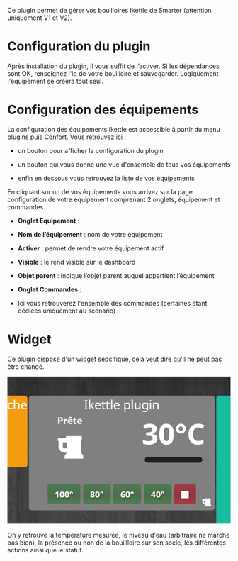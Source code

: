 Ce plugin permet de gérer vos bouilloires Ikettle de Smarter (attention uniquement V1 et V2).

Configuration du plugin 
=======================

Après installation du plugin, il vous suffit de l’activer. Si les dépendances sont OK, renseignez l'ip de votre bouilloire et sauvegarder. Logiquement l'équipement se créera tout seul.

Configuration des équipements 
=============================

La configuration des équipements Ikettle est accessible à partir du menu
plugins puis Confort. Vous retrouvez ici :

-   un bouton pour afficher la configuration du plugin

-   un bouton qui vous donne une vue d'ensemble de tous vos équipements

-   enfin en dessous vous retrouvez la liste de vos équipements

En cliquant sur un de vos équipements vous arrivez sur la page
configuration de votre équipement comprenant 2 onglets, équipement et
commandes.

-   **Onglet Equipement** :

-   **Nom de l’équipement** : nom de votre équipement

-   **Activer** : permet de rendre votre équipement actif

-   **Visible** : le rend visible sur le dashboard

-   **Objet parent** : indique l’objet parent auquel appartient
    l’équipement


-   **Onglet Commandes** :

-  Ici vous retrouverez l'ensemble des commandes (certaines étant dédiées uniquement au scénario)

Widget 
======

Ce plugin dispose d'un widget sépcifique, cela veut dire qu'il ne peut pas être changé.

![ikettle](./ikettle_screenshot.jpg)

On y retrouve la température mesurée, le niveau d'eau (arbitraire ne marche pas bien), la présence ou non de la bouillloire sur son socle, les différentes actions ainsi que le statut.

